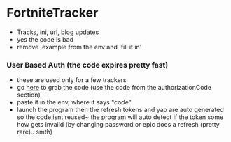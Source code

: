 # FortniteTracker

- Tracks, ini, url, blog updates
- yes the code is bad 
- remove .example from the env and 'fill it in'

### User Based Auth (the code expires pretty fast)
- these are used only for a few trackers
- go [here](https://www.epicgames.com/id/api/redirect?clientId=af43dc71dd91452396fcdffbd7a8e8a9&responseType=code) to grab the code (use the code from the authorizationCode section) 
- paste it in the env, where it says "code"
- launch the program then the refresh tokens and yap are auto generated so the code isnt reused~ the program will auto detect if the token some how gets invaild (by changing password or epic does a refresh (pretty rare).. smth)